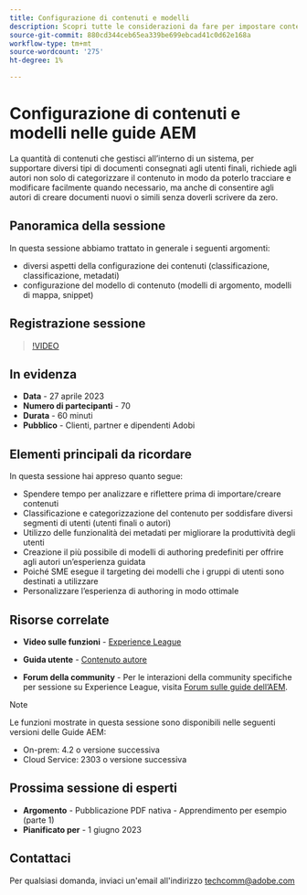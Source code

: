 ```yaml
---
title: Configurazione di contenuti e modelli
description: Scopri tutte le considerazioni da fare per impostare contenuti e modelli nelle Guide AEM.
source-git-commit: 880cd344ceb65ea339be699ebcad41c0d62e168a
workflow-type: tm+mt
source-wordcount: '275'
ht-degree: 1%

---
```


# Configurazione di contenuti e modelli nelle guide AEM

La quantità di contenuti che gestisci all’interno di un sistema, per supportare diversi tipi di documenti consegnati agli utenti finali, richiede agli autori non solo di categorizzare il contenuto in modo da poterlo tracciare e modificare facilmente quando necessario, ma anche di consentire agli autori di creare documenti nuovi o simili senza doverli scrivere da zero.


## Panoramica della sessione

In questa sessione abbiamo trattato in generale i seguenti argomenti:
- diversi aspetti della configurazione dei contenuti (classificazione, classificazione, metadati)
- configurazione del modello di contenuto (modelli di argomento, modelli di mappa, snippet)



## Registrazione sessione

>[!VIDEO](https://video.tv.adobe.com/v/3419004/guides-templates-author-templates?quality=12&learn=on)


## In evidenza

- **Data** - 27 aprile 2023
- **Numero di partecipanti** - 70
- **Durata** - 60 minuti
- **Pubblico** - Clienti, partner e dipendenti Adobi


## Elementi principali da ricordare

In questa sessione hai appreso quanto segue:
- Spendere tempo per analizzare e riflettere prima di importare/creare contenuti
- Classificazione e categorizzazione del contenuto per soddisfare diversi segmenti di utenti (utenti finali o autori)
- Utilizzo delle funzionalità dei metadati per migliorare la produttività degli utenti
- Creazione il più possibile di modelli di authoring predefiniti per offrire agli autori un’esperienza guidata
- Poiché SME esegue il targeting dei modelli che i gruppi di utenti sono destinati a utilizzare
- Personalizzare l’esperienza di authoring in modo ottimale



## Risorse correlate

- **Video sulle funzioni** -  [Experience League](https://experienceleague.adobe.com/docs/experience-manager-guides-learn/videos/advanced-user-guide/folder-profiles.html)

- **Guida utente** - [Contenuto autore](https://help.adobe.com/en_US/xml-documentation-for-adobe-experience-manager/index.html#t=DXML-master-map%2Freports-intro.html)

- **Forum della community** - Per le interazioni della community specifiche per sessione su Experience League, visita  [Forum sulle guide dell’AEM](https://experienceleaguecommunities.adobe.com/t5/experience-manager-guides/bd-p/xml-documentation-discussions).

>[!NOTE]
>
> Le funzioni mostrate in questa sessione sono disponibili nelle seguenti versioni delle Guide AEM:
> - On-prem: 4.2 o versione successiva
> - Cloud Service: 2303 o versione successiva


## Prossima sessione di esperti

- **Argomento** - Pubblicazione PDF nativa - Apprendimento per esempio (parte 1)
- **Pianificato per** - 1 giugno 2023


## Contattaci

Per qualsiasi domanda, inviaci un&#39;email all&#39;indirizzo <techcomm@adobe.com>
